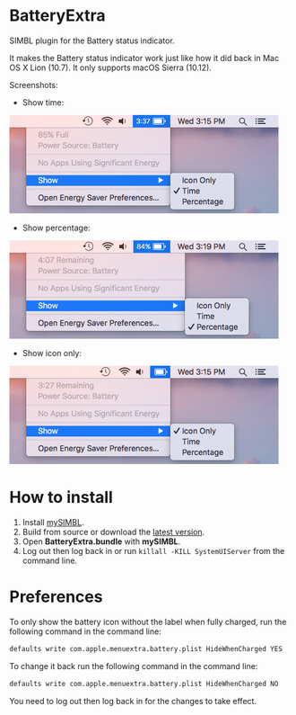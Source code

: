 # BatteryExtra
SIMBL plugin for the Battery status indicator.

It makes the Battery status indicator work just like how it did back in Mac OS X Lion (10.7).
It only supports macOS Sierra (10.12).

Screenshots:

  - Show time:

![Show time](https://raw.githubusercontent.com/kuglee/BatteryExtra/master/Screenshots/show_time.png)

  - Show percentage:

![Show percentage](https://raw.githubusercontent.com/kuglee/BatteryExtra/master/Screenshots/show_percentage.png)

  - Show icon only:

![Show icon only](https://raw.githubusercontent.com/kuglee/BatteryExtra/master/Screenshots/show_icon_only.png)

# How to install
  1. Install [mySIMBL](https://github.com/w0lfschild/mySIMBL).
  2. Build from source or download the [latest version](https://github.com/kuglee/BatteryExtra/releases/latest).
  3. Open **BatteryExtra.bundle** with **mySIMBL**.
  4. Log out then log back in or run `killall -KILL SystemUIServer` from the command line.

# Preferences

To only show the battery icon without the label when fully charged, run the following command in the command line:

```bash
defaults write com.apple.menuextra.battery.plist HideWhenCharged YES
```

To change it back run the following command in the command line:

```bash
defaults write com.apple.menuextra.battery.plist HideWhenCharged NO
```

You need to log out then log back in for the changes to take effect.
